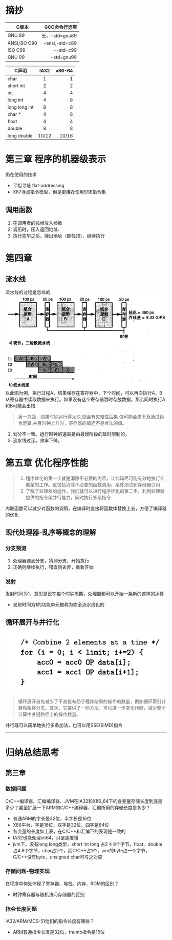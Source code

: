 # 摘抄
|C版本|GCC命令行选项|
|-----|-----------:|
|GNU 89|无，-std=gnu89|
|ANSI,ISO C90|-ansi,-std=c89|
|ISO C99|--std=c99|
|GNU 99|-std=gnu99|

|C声明|IA32|x86-64|
|----|:------:|------:|
|char|1|1|
|short int|2|2|
|int|4|4|
|long int|4|8|
|long long int|8|8|
|char *|4|8|
|float|4|4|
|double|8|8|
|long double|10/12|10/16|


# 第三章 程序的机器级表示
仍在使用的技术
* 平坦寻址 flat-addressing
* X87浮点指令模型，但是更推荐使用SSE指令集
## 调用函数
1. 在调用者的栈帧放入参数
2. 调用时，压入返回地址、
3. 执行完毕之后，弹出地址（即栈顶），继续执行
# 第四章
## 流水线
流水线的过程是怎样的
![流水线](流水线.png)
以此图为例，执行过程A，结果保存在寄存器中，下个时间，可以再次执行A，B从寄存器中读取数据来执行。如果没有这个寄存器暂时存放数据，那么同时执行A和B可能会出错
> 另一方面，如果时钟运行得太快,就会有灾难性后果.值可能会来不及通过组合逻辑,并且时钟上升时，寄存器的值还不是合法的值。
1. 划分不一致。运行时钟的速率是由最慢阶段的延时限制的。
2. 流水线过深。效率下降。
# 第五章 优化程序性能
> 1. 程序优化的第一步就是消除不必要的内容，让代码尽可能有效地执行它期望的工作。这包括消除不必要的函数调用、条件测试和存储器引用
> 2. 了解了处理器的运作，我们就可以进行程序优化的第二步，利用处理器提供的指令级并行能力，同时执行多条指令

内联函数可以减少对函数的调用，在编译时直接将函数体替换上去，方便了编译器的优化
## 现代处理器-乱序等概念的理解
### 分支预测
1. 处理器遇到分支，猜测分支，开始执行
2. 正确则继续执行，错误则丢弃，重新开始
### 发射
发射时间为1，意思是说在每个时钟周期，处理器都可以开始一条新的这样的运算
* 发射时间为1的功能单元被称为完全流水线化的

## 循环展开与并行化
![循环展开](循环展开.png)
> 循环展开首先减少了不直接有助于程序结果的操作的数量，例如循环索引计算和条件分支。其次，它提供了一些方法，可以进一步变化代码，减少整个计算中关键路径上的操作数量。

并行既可以简单地执行多条加法，也可以用SSE(SIMD)指令

***
# 归纳总结思考
## 第三章
### 数据问题
C/C++编译器、汇编编译器、JVM在IA32和X86_64下的各变量存储长度到底是多少？甚至扩展一下ARM的C/C++编译器、汇编所用的存储长度是多少？
* 普通ARM的字长是32位，半字长是16位
* X86平台，字是16位，双字是32位，四字是64位
* 各变量的长度如上表，在C/C++和汇编下的表现是一致的
* IA32也能处理int64，只是速度慢
* jvm下，没有long long类型，short int long 占2 4 8个字节，float、double占4 8个字节，char占2个，而C/C++占1个，jvm的byte占一个字节，C/C++没有byte，unsigned char可与之对应
### 存储问题-物理实现
在程序中何处体现了寄存器、堆栈、内存、ROM的区别？
* 时钟寄存器与随机访问存储器的区别
### 指令长度问题
IA32/ARM/MCS-51他们的指令长度有哪些？
* ARM普通指令长度是32位，thumb指令是16位